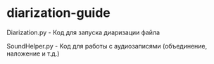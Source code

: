 # diarization-guide

Diarization.py - Код для запуска диаризации файла

SoundHelper.py - Код для работы с аудиозаписями (объединение, наложение и т.д.)
